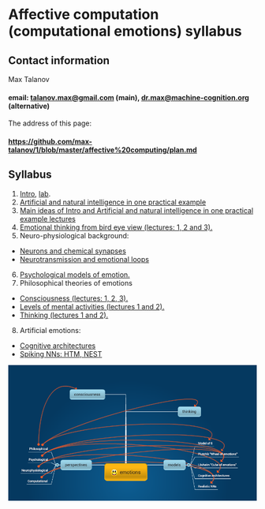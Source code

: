 # Affective computation (computational emotions) syllabus

## Contact information

Max Talanov

#### email: talanov.max@gmail.com (main), dr.max@machine-cognition.org (alternative)

The address of this page:

#### https://github.com/max-talanov/1/blob/master/affective%20computing/plan.md

## Syllabus

1. [Intro](intro.md), [lab](lab_0.md).
2. [Artificial and natural intelligence in one practical example](one_example.md)
3. [Main ideas of Intro and Artificial and natural intelligence in one practical example lectures](main_ideas_of_1_and_2.md)
4. [Emotional thinking from bird eye view (lectures: 1, 2 and 3).](emotional_thinking.md)
5. Neuro-physiological background:
  * [Neurons and chemical synapses](neurons_and_chemical_synapses.md)
  * [Neurotransmission and emotional loops](neurotransmission.md)
6. [Psychological models of emotion.](psychological_models_of_emotion.md)
7. Philosophical theories of emotions
  * [Consciousness (lectures: 1, 2, 3).](consciousness.md)
  * [Levels of mental activities (lectures 1 and 2).](levels_of_mental_activities.md)
  * [Thinking (lectures 1 and 2).](thinking.md)
8. Artificial emotions:
  * [Cognitive architectures](cognitive_architecture.md)
  * [Spiking NNs: HTM, NEST](realistic_nns.md)

![Emotions mind map](emotions.png)
